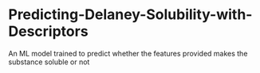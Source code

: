 # Predicting-Delaney-Solubility-with-Descriptors
An ML model trained to predict whether the features provided makes the substance soluble or not
